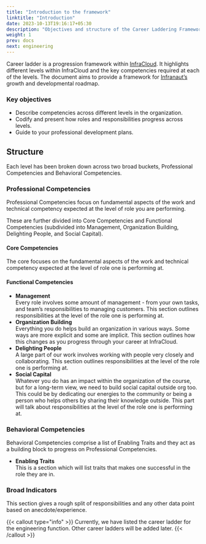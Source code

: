 ```yaml
---
title: "Introduction to the framework"
linktitle: "Introduction"
date: 2023-10-13T19:16:17+05:30
description: "Objectives and structure of the Career Laddering Framework used at InfraCloud"
weight: 1
prev: docs
next: engineering
---
```


Career ladder is a progression framework within [InfraCloud](https://www.infracloud.io/). It highlights different levels within InfraCloud and the key competencies required at each of the levels. The document aims to provide a framework for [Infranaut’s](# "We call InfraCloud employees Infranauts") growth and developmental roadmap.

### Key objectives
* Describe competencies across different levels in the organization.
* Codify and present how roles and responsibilities progress across levels.
* Guide to your professional development plans.

## Structure

Each level has been broken down across two broad buckets, Professional Competencies and Behavioral Competencies.

### Professional Competencies
Professional Competencies focus on fundamental aspects of the work and technical competency expected at the level of role you are performing.

These are further divided into Core Competencies and Functional Competencies (subdivided into Management, Organization Building, Delighting People, and Social Capital).

#### Core Competencies
The core focuses on the fundamental aspects of the work and technical competency expected at the level of role one is performing at.

#### Functional Competencies 
* **Management**  
  Every role involves some amount of management - from your own tasks, and team’s responsibilities to managing customers. This section outlines responsibilities at the level of the role one is performing at.
* **Organization Building**  
  Everything you do helps build an organization in various ways. Some ways are more explicit and some are implicit. This section outlines how this changes as you progress through your career at InfraCloud.
* **Delighting People**  
  A large part of our work involves working with people very closely and collaborating. This section outlines responsibilities at the level of the role one is performing at.
* **Social Capital**  
  Whatever you do has an impact within the organization of the course, but for a long-term view, we need to build social capital outside org too. This could be by dedicating our energies to the community or being a person who helps others by sharing their knowledge outside. This part will talk about responsibilities at the level of the role one is performing at.

### Behavioral Competencies
Behavioral Competencies comprise a list of Enabling Traits and they act as a building block to progress on Professional Competencies.

* **Enabling Traits**  
  This is a section which will list traits that makes one successful in the role they are in.

### Broad Indicators
This section gives a rough split of responsibilities and any other data point based on anecdote/experience.

{{< callout type="info" >}}
  Currently, we have listed the career ladder for the engineering function. Other career ladders will be added later.
{{< /callout >}}
